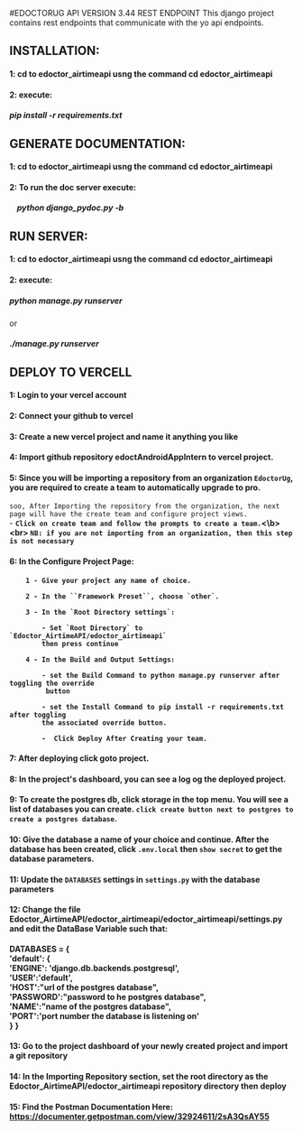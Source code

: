 #EDOCTORUG API VERSION 3.44 REST ENDPOINT
This django project contains rest endpoints that communicate with the yo api endpoints.

## INSTALLATION:
#### 1: cd to edoctor_airtimeapi usng the command cd edoctor_airtimeapi

#### 2: execute:
##### pip install -r requirements.txt

## GENERATE DOCUMENTATION:
#### 1: cd to edoctor_airtimeapi usng the command cd edoctor_airtimeapi

#### 2: To run the doc server execute: 
##### <p><b> &nbsp; &nbsp; python django_pydoc.py -b </b></p>

## RUN SERVER:
#### 1: cd to edoctor_airtimeapi usng the command cd edoctor_airtimeapi

#### 2: execute:
##### python manage.py runserver
or
##### ./manage.py runserver

## DEPLOY TO VERCELL
#### 1: Login to your vercel account
#### 2: Connect your github to vercel
#### 3: Create a new vercel project and name it anything you like
#### 4: Import github repository edoctAndroidAppIntern to vercel project.
#### 5: Since you will be importing a repository from an organization `EdoctorUg`, you are required to create a team to automatically upgrade to pro.
`soo, After Importing the repository from the organization, the next page will have the create team and configure project views.`<br/>
        - <b>`Click on create team and follow the prompts to create a team.`<\b><br\>
`NB: if you are not importing from an organization, then this step is not necessary`
#### 6: In the Configure Project Page:
        1 - Give your project any name of choice.

        2 - In the ``Framework Preset``, choose `other`.

        3 - In the `Root Directory settings`:

            - Set `Root Directory` to `Edoctor_AirtimeAPI/edoctor_airtimeapi` 
            then press continue

        4 - In the Build and Output Settings:

            - set the Build Command to python manage.py runserver after toggling the override
             button

            - set the Install Command to pip install -r requirements.txt after toggling 
            the associated override button.

            -  Click Deploy After Creating your team.
#### 7: After deploying click goto project.
#### 8: In the project's dashboard, you can see a log og the deployed project.
#### 9: To create the postgres db, click storage in the top menu. You will see a list of databases you can create. `click create button next to postgres to create a postgres database`.
#### 10: Give the database a name of your choice and continue. After the database has been created, click `.env.local` then `show secret` to get the database parameters.
#### 11: Update the `DATABASES` settings in `settings.py` with the database parameters
#### 12: Change the file Edoctor_AirtimeAPI/edoctor_airtimeapi/edoctor_airtimeapi/settings.py and edit the DataBase Variable such that:
DATABASES = {<br/>
    'default': {<br/>
        'ENGINE': 'django.db.backends.postgresql',<br/>
        'USER':'default',<br/>
        'HOST':"url of the postgres database",<br/>
        'PASSWORD':"password to he postgres database",<br/>
        'NAME':"name of the postgres database",<br/>
        'PORT':'port number the database is listening on'<br/>
    }
}
#### 13: Go to the project dashboard of your newly created project and import a git repository
#### 14: In the Importing Repository section, set the root directory as the Edoctor_AirtimeAPI/edoctor_airtimeapi repository directory then deploy
#### 15: Find the Postman Documentation Here: https://documenter.getpostman.com/view/32924611/2sA3QsAY55
